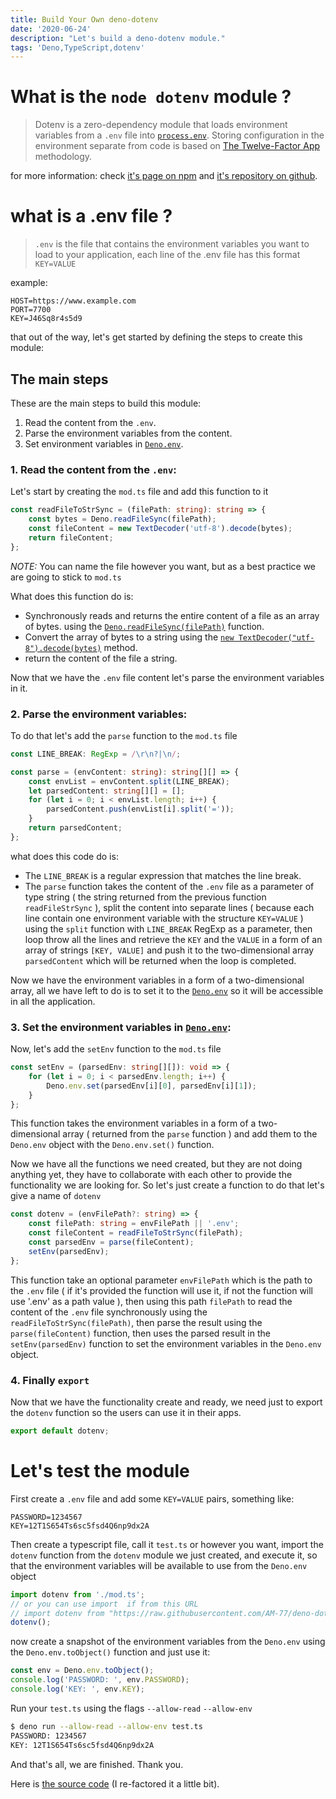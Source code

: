 ```yaml
---
title: Build Your Own deno-dotenv
date: '2020-06-24'
description: "Let's build a deno-dotenv module."
tags: 'Deno,TypeScript,dotenv'
---
```


# What is the `node dotenv` module ?

> Dotenv is a zero-dependency module that loads environment variables from a `.env` file into [`process.env`](https://nodejs.org/docs/latest/api/process.html#process_process_env). Storing configuration in the environment separate from code is based on [The Twelve-Factor App](http://12factor.net/config) methodology.

for more information: check [it's page on npm](https://www.npmjs.com/package/dotenv) and [it's repository on github](https://github.com/motdotla/dotenv).

# what is a .env file ?

> `.env` is the file that contains the environment variables you want to load to your application, each line of the .env file has this format `KEY=VALUE`

example:

```
HOST=https://www.example.com
PORT=7700
KEY=J46Sq8r4s5d9
```

that out of the way, let's get started by defining the steps to create this module:

## The main steps

These are the main steps to build this module:

1.  Read the content from the `.env`.
2.  Parse the environment variables from the content.
3.  Set environment variables in [`Deno.env`](https://doc.deno.land/https/github.com/denoland/deno/releases/latest/download/lib.deno.d.ts#Deno.env).

### 1. Read the content from the `.env`:

Let's start by creating the `mod.ts` file and add this function to it

```typescript
const readFileToStrSync = (filePath: string): string => {
	const bytes = Deno.readFileSync(filePath);
	const fileContent = new TextDecoder('utf-8').decode(bytes);
	return fileContent;
};
```

_NOTE:_ You can name the file however you want, but as a best practice we are going to stick to `mod.ts`

What does this function do is:

- Synchronously reads and returns the entire content of a file as an array of bytes. using the [`Deno.readFileSync(filePath)`](https://doc.deno.land/https/github.com/denoland/deno/releases/latest/download/lib.deno.d.ts#Deno.readFileSync) function.
- Convert the array of bytes to a string using the [`new TextDecoder("utf-8").decode(bytes)`](https://doc.deno.land/https/github.com/denoland/deno/releases/latest/download/lib.deno.d.ts#TextDecoder) method.
- return the content of the file a string.

Now that we have the `.env` file content let's parse the environment variables in it.

### 2. Parse the environment variables:

To do that let's add the `parse` function to the `mod.ts` file

```typescript
const LINE_BREAK: RegExp = /\r\n?|\n/;

const parse = (envContent: string): string[][] => {
	const envList = envContent.split(LINE_BREAK);
	let parsedContent: string[][] = [];
	for (let i = 0; i < envList.length; i++) {
		parsedContent.push(envList[i].split('='));
	}
	return parsedContent;
};
```

what does this code do is:

- The `LINE_BREAK` is a regular expression that matches the line break.
- The `parse` function takes the content of the `.env` file as a parameter of type string ( the string returned from the previous function `readFileStrSync` ), split the content into separate lines ( because each line contain one environment variable with the structure `KEY=VALUE` ) using the `split` function with `LINE_BREAK` RegExp as a parameter, then loop throw all the lines and retrieve the `KEY` and the `VALUE` in a form of an array of strings `[KEY, VALUE]` and push it to the two-dimensional array `parsedContent` which will be returned when the loop is completed.

Now we have the environment variables in a form of a two-dimensional array, all we have left to do is to set it to the [`Deno.env`](https://doc.deno.land/https/github.com/denoland/deno/releases/latest/download/lib.deno.d.ts#Deno.env) so it will be accessible in all the application.

### 3. Set the environment variables in [`Deno.env`](https://doc.deno.land/https/github.com/denoland/deno/releases/latest/download/lib.deno.d.ts#Deno.env):

Now, let's add the `setEnv` function to the `mod.ts` file

```typescript
const setEnv = (parsedEnv: string[][]): void => {
	for (let i = 0; i < parsedEnv.length; i++) {
		Deno.env.set(parsedEnv[i][0], parsedEnv[i][1]);
	}
};
```

This function takes the environment variables in a form of a two-dimensional array ( returned from the `parse` function ) and add them to the `Deno.env` object with the `Deno.env.set()` function.

Now we have all the functions we need created, but they are not doing anything yet, they have to collaborate with each other to provide the functionality we are looking for. So let's just create a function to do that let's give a name of `dotenv`

```typescript
const dotenv = (envFilePath?: string) => {
	const filePath: string = envFilePath || '.env';
	const fileContent = readFileToStrSync(filePath);
	const parsedEnv = parse(fileContent);
	setEnv(parsedEnv);
};
```

This function take an optional parameter `envFilePath` which is the path to the `.env` file ( if it's provided the function will use it, if not the function will use '.env' as a path value ), then using this path `filePath` to read the content of the `.env` file synchronously using the `readFileToStrSync(filePath)`, then parse the result using the `parse(fileContent)` function, then uses the parsed result in the `setEnv(parsedEnv)` function to set the environment variables in the `Deno.env` object.

### 4. Finally `export`

Now that we have the functionality create and ready, we need just to export the `dotenv` function so the users can use it in their apps.

```typescript
export default dotenv;
```

# Let's test the module

First create a `.env` file and add some `KEY=VALUE` pairs, something like:

```
PASSWORD=1234567
KEY=12T1S654Ts6sc5fsd4Q6np9dx2A
```

Then create a typescript file, call it `test.ts` or however you want, import the `dotenv` function from the `dotenv` module we just created, and execute it, so that the environment variables will be available to use from the `Deno.env` object

```typescript
import dotenv from './mod.ts';
// or you can use import  if from this URL
// import dotenv from "https://raw.githubusercontent.com/AM-77/deno-dotenv/master/mod.ts"
dotenv();
```

now create a snapshot of the environment variables from the `Deno.env` using the `Deno.env.toObject()` function and just use it:

```typescript
const env = Deno.env.toObject();
console.log('PASSWORD: ', env.PASSWORD);
console.log('KEY: ', env.KEY);
```

Run your `test.ts` using the flags `--allow-read` `--allow-env`

```bash
$ deno run --allow-read --allow-env test.ts
PASSWORD: 1234567
KEY: 12T1S654Ts6sc5fsd4Q6np9dx2A
```

And that's all, we are finished. Thank you.

Here is [the source code](https://github.com/AM-77/deno-dotenv) (I re-factored it a little bit).

